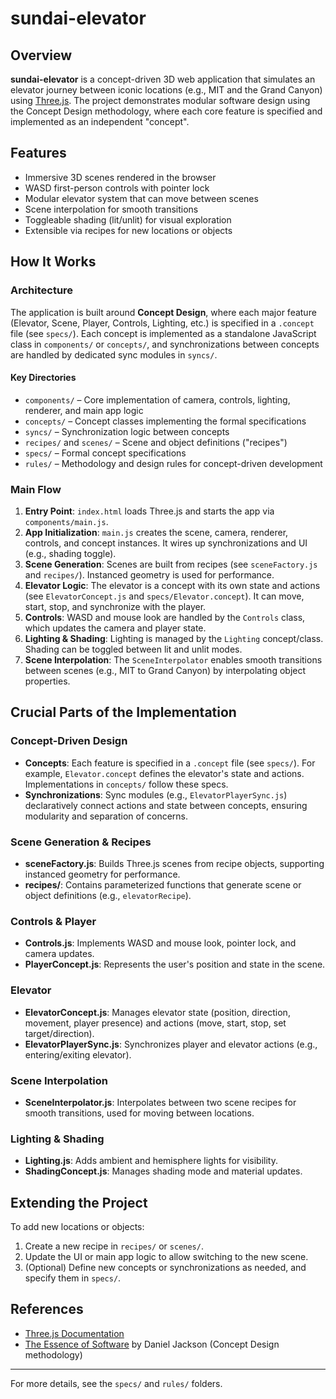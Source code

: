 
# sundai-elevator

## Overview

**sundai-elevator** is a concept-driven 3D web application that simulates an elevator journey between iconic locations (e.g., MIT and the Grand Canyon) using [Three.js](https://threejs.org/). The project demonstrates modular software design using the Concept Design methodology, where each core feature is specified and implemented as an independent "concept".

## Features

- Immersive 3D scenes rendered in the browser
- WASD first-person controls with pointer lock
- Modular elevator system that can move between scenes
- Scene interpolation for smooth transitions
- Toggleable shading (lit/unlit) for visual exploration
- Extensible via recipes for new locations or objects

## How It Works

### Architecture

The application is built around **Concept Design**, where each major feature (Elevator, Scene, Player, Controls, Lighting, etc.) is specified in a `.concept` file (see `specs/`). Each concept is implemented as a standalone JavaScript class in `components/` or `concepts/`, and synchronizations between concepts are handled by dedicated sync modules in `syncs/`.

#### Key Directories

- `components/` – Core implementation of camera, controls, lighting, renderer, and main app logic
- `concepts/` – Concept classes implementing the formal specifications
- `syncs/` – Synchronization logic between concepts
- `recipes/` and `scenes/` – Scene and object definitions ("recipes")
- `specs/` – Formal concept specifications
- `rules/` – Methodology and design rules for concept-driven development

### Main Flow

1. **Entry Point**: `index.html` loads Three.js and starts the app via `components/main.js`.
2. **App Initialization**: `main.js` creates the scene, camera, renderer, controls, and concept instances. It wires up synchronizations and UI (e.g., shading toggle).
3. **Scene Generation**: Scenes are built from recipes (see `sceneFactory.js` and `recipes/`). Instanced geometry is used for performance.
4. **Elevator Logic**: The elevator is a concept with its own state and actions (see `ElevatorConcept.js` and `specs/Elevator.concept`). It can move, start, stop, and synchronize with the player.
5. **Controls**: WASD and mouse look are handled by the `Controls` class, which updates the camera and player state.
6. **Lighting & Shading**: Lighting is managed by the `Lighting` concept/class. Shading can be toggled between lit and unlit modes.
7. **Scene Interpolation**: The `SceneInterpolator` enables smooth transitions between scenes (e.g., MIT to Grand Canyon) by interpolating object properties.

## Crucial Parts of the Implementation

### Concept-Driven Design

- **Concepts**: Each feature is specified in a `.concept` file (see `specs/`). For example, `Elevator.concept` defines the elevator's state and actions. Implementations in `concepts/` follow these specs.
- **Synchronizations**: Sync modules (e.g., `ElevatorPlayerSync.js`) declaratively connect actions and state between concepts, ensuring modularity and separation of concerns.

### Scene Generation & Recipes

- **sceneFactory.js**: Builds Three.js scenes from recipe objects, supporting instanced geometry for performance.
- **recipes/**: Contains parameterized functions that generate scene or object definitions (e.g., `elevatorRecipe`).

### Controls & Player

- **Controls.js**: Implements WASD and mouse look, pointer lock, and camera updates.
- **PlayerConcept.js**: Represents the user's position and state in the scene.

### Elevator

- **ElevatorConcept.js**: Manages elevator state (position, direction, movement, player presence) and actions (move, start, stop, set target/direction).
- **ElevatorPlayerSync.js**: Synchronizes player and elevator actions (e.g., entering/exiting elevator).

### Scene Interpolation

- **SceneInterpolator.js**: Interpolates between two scene recipes for smooth transitions, used for moving between locations.

### Lighting & Shading

- **Lighting.js**: Adds ambient and hemisphere lights for visibility.
- **ShadingConcept.js**: Manages shading mode and material updates.

## Extending the Project

To add new locations or objects:

1. Create a new recipe in `recipes/` or `scenes/`.
2. Update the UI or main app logic to allow switching to the new scene.
3. (Optional) Define new concepts or synchronizations as needed, and specify them in `specs/`.

## References

- [Three.js Documentation](https://threejs.org/docs/)
- [The Essence of Software](https://essenceofsoftware.com/) by Daniel Jackson (Concept Design methodology)

---
For more details, see the `specs/` and `rules/` folders.